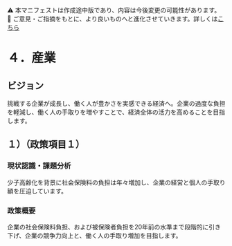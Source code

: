 ⚠️ 本マニフェストは作成途中版であり、内容は今後変更の可能性があります。  
💬 ご意見・ご指摘をもとに、より良いものへと進化させていきます。詳しくは[こちら](README.md#このマニフェスト自身もみんなの知恵を集めて改善していきます)

# ４．産業

## ビジョン

挑戦する企業が成長し、働く人が豊かさを実感できる経済へ。企業の過度な負担を軽減し、働く人の手取りを増やすことで、経済全体の活力を高めることを目指します。

## １）（政策項目１）

### 現状認識・課題分析

少子高齢化を背景に社会保険料の負担は年々増加し、企業の経営と個人の手取り額を圧迫しています。

### 政策概要

企業の社会保険料負担、および被保険者負担を20年前の水準まで段階的に引き下げ、企業の競争力向上と、働く人の手取り増加を目指します。
